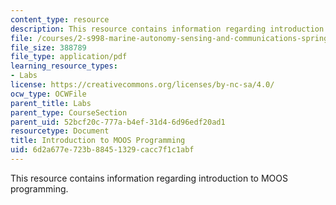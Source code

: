 ```yaml
---
content_type: resource
description: This resource contains information regarding introduction to MOOS programming.
file: /courses/2-s998-marine-autonomy-sensing-and-communications-spring-2012/6d2a677e723b88451329cacc7f1c1abf_MIT2_S998S12_Lab04.pdf
file_size: 388789
file_type: application/pdf
learning_resource_types:
- Labs
license: https://creativecommons.org/licenses/by-nc-sa/4.0/
ocw_type: OCWFile
parent_title: Labs
parent_type: CourseSection
parent_uid: 52bcf20c-777a-b4ef-31d4-6d96edf20ad1
resourcetype: Document
title: Introduction to MOOS Programming
uid: 6d2a677e-723b-8845-1329-cacc7f1c1abf
---
```

This resource contains information regarding introduction to MOOS programming.
